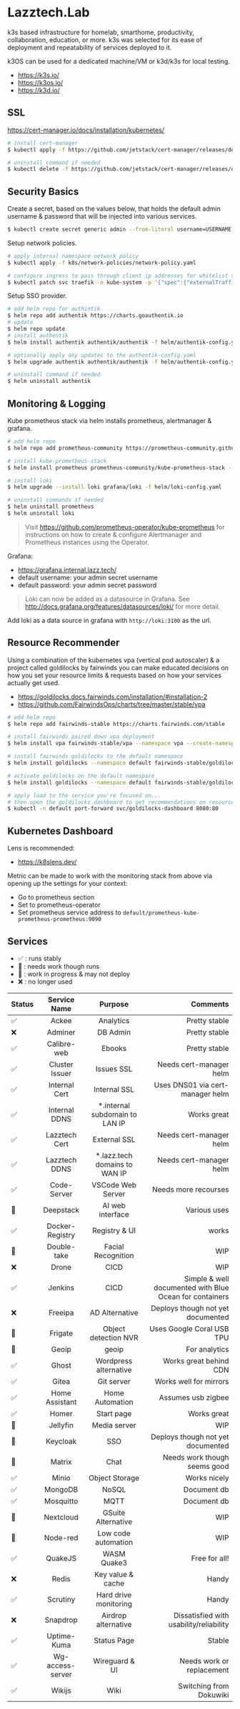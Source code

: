 # Lazztech.Lab

k3s based infrastructure for homelab, smarthome, productivity, collaboration, education, or more.
k3s was selected for its ease of deployment and repeatability of services deployed to it.

k3OS can be used for a dedicated machine/VM or k3d/k3s for local testing.

- https://k3s.io/
- https://k3os.io/
- https://k3d.io/

## SSL

https://cert-manager.io/docs/installation/kubernetes/

```bash
# install cert-manager
$ kubectl apply -f https://github.com/jetstack/cert-manager/releases/download/v1.3.1/cert-manager.yaml

# uninstall command if needed
$ kubectl delete -f https://github.com/jetstack/cert-manager/releases/download/v1.3.1/cert-manager.yaml
```

## Security Basics

Create a secret, based on the values below, that holds the default admin username & password that will be injected into various services.

```bash
$ kubectl create secret generic admin --from-literal username=USERNAME --from-literal password="PASSWORD"
```

Setup network policies.

```bash
# apply internal namespace network policy
$ kubectl apply -f k8s/network-policies/network-policy.yaml

# configure ingress to pass through client ip addresses for whitelist support
$ kubectl patch svc traefik -n kube-system -p '{"spec":{"externalTrafficPolicy":"Local"}}'
```

Setup SSO provider.

```bash
# add helm repo for authintik
$ helm repo add authentik https://charts.goauthentik.io
# update
$ helm repo update
# install authentik
$ helm install authentik authentik/authentik -f helm/authentik-config.yaml

# optionally apply any updates to the authentik-config.yaml
$ helm upgrade authentik authentik/authentik -f helm/authentik-config.yaml

# uninstall command if needed
$ helm uninstall authentik
```


## Monitoring & Logging

Kube prometheus stack via helm installs prometheus, alertmanager & grafana.

```bash
# add helm repo
$ helm repo add prometheus-community https://prometheus-community.github.io/helm-charts
```

```bash
# install kube-prometheus-stack
$ helm install prometheus prometheus-community/kube-prometheus-stack --values helm/kube-prometheus-stack-config.yaml

# install loki
$ helm upgrade --install loki grafana/loki -f helm/loki-config.yaml
```

```bash
# uninstall commands if needed
$ helm uninstall prometheus
$ helm uninstall loki
```

> Visit https://github.com/prometheus-operator/kube-prometheus for instructions on how to create & configure Alertmanager and Prometheus instances using the Operator.

Grafana:
- https://grafana.internal.lazz.tech/
- default username: your admin secret username
- default password: your admin secret password

> Loki can now be added as a datasource in Grafana.
> See http://docs.grafana.org/features/datasources/loki/ for more detail.

Add loki as a data source in grafana with `http://loki:3100` as the url.

## Resource Recommender

Using a combination of the kubernetes vpa (vertical pod autoscaler) & a project called goldilocks by fairwinds you can make educated decisions on how you set your resource limits & requests based on how your services actually get used.

- https://goldilocks.docs.fairwinds.com/installation/#installation-2
- https://github.com/FairwindsOps/charts/tree/master/stable/vpa

```bash
# add helm repo
$ helm repo add fairwinds-stable https://charts.fairwinds.com/stable

# install fairwinds paired down vpa deployment
$ helm install vpa fairwinds-stable/vpa --namespace vpa --create-namespace

# install fairwinds goldilocks to the default namespace
$ helm install goldilocks --namespace default fairwinds-stable/goldilocks

# activate goldilocks on the default namespace
$ helm install goldilocks --namespace default fairwinds-stable/goldilocks

# apply load to the service you're focused on...
# then open the goldilocks dashboard to get recommendations on resources
$ kubectl -n default port-forward svc/goldilocks-dashboard 8080:80
```

## Kubernetes Dashboard

Lens is recommended:
- https://k8slens.dev/

Metric can be made to work with the monitoring stack from above via opening up the settings for your context:
- Go to prometheus section
- Set to prometheus-operator
- Set prometheus service address to `default/prometheus-kube-prometheus-prometheus:9090`

## Services
- ✅ : runs stably
- 🚧 : needs work though runs
- 🛑 : work in progress & may not deploy
- ❌ : no longer used

| Status      | Service Name | Purpose | Comments     |
| :---        |    :----:   | :----: |          ---: |
| ✅ | Ackee | Analytics | Pretty stable |
| ❌ | Adminer | DB Admin | Pretty stable |
| ✅ | Calibre-web | Ebooks | Pretty stable |
| ✅ | Cluster Issuer | Issues SSL | Needs cert-manager helm |
| ✅ | Internal Cert | Internal SSL | Uses DNS01 via cert-manager helm |
| ✅ | Internal DDNS | *.internal subdomain to LAN IP | Works great |
| ✅ | Lazztech Cert | External SSL | Needs cert-manager helm |
| ✅ | Lazztech DDNS | *.lazz.tech domains to WAN IP | Needs cert-manager helm |
| ✅ | Code-Server | VSCode Web Server | Needs more recourses |
| 🚧 | Deepstack | AI web interface | Various uses |
| ✅ | Docker-Registry | Registry & UI | works |
| 🚧 | Double-take | Facial Recognition | WIP |
| ❌ | Drone | CICD | WIP |
| ✅ | Jenkins| CICD | Simple & well documented with Blue Ocean for containers |
| ❌ | Freeipa | AD Alternative | Deploys though not yet documented |
| 🚧 | Frigate | Object detection NVR | Uses Google Coral USB TPU |
| 🚧 | Geoip | geoip | For analytics |
| ✅ | Ghost | Wordpress alternative | Works great behind CDN |
| ✅ | Gitea | Git server | Works well for mirrors |
| ✅ | Home Assistant | Home Automation | Assumes usb zigbee |
| ✅ | Homer | Start page | Works great |
| 🚧 | Jellyfin | Media server | WIP |
| 🚧 | Keycloak | SSO | Deploys though not yet documented |
| 🚧 | Matrix | Chat | Needs work though seems good |
| ✅ | Minio | Object Storage | Works nicely |
| ✅ | MongoDB | NoSQL | Document db |
| ✅ | Mosquitto | MQTT | Document db |
| 🚧 | Nextcloud | GSuite Alternative | WIP |
| 🚧 | Node-red | Low code automation | WIP |
| ✅ | QuakeJS | WASM Quake3 | Free for all! |
| ❌ | Redis | Key value & cache | Handy |
| ✅ | Scrutiny | Hard drive monitoring | Handy |
| ❌ | Snapdrop | Airdrop alternative | Dissatisfied with usability/reliability |
| ✅ | Uptime-Kuma | Status Page | Stable |
| ✅ | Wg-access-server | Wireguard & UI | Needs work or replacement |
| ✅ | Wikijs | Wiki | Switching from Dokuwiki |








